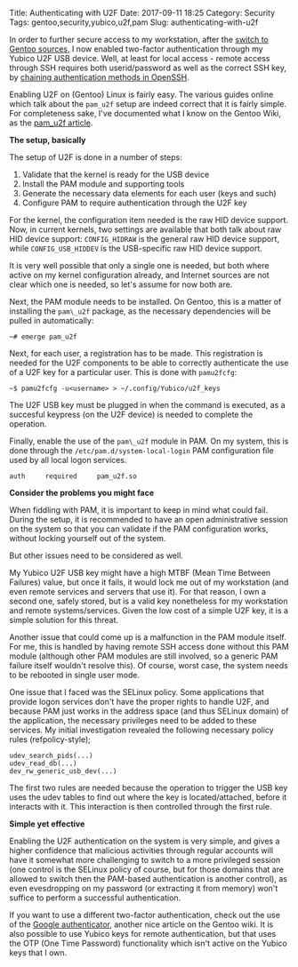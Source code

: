 Title: Authenticating with U2F
Date: 2017-09-11 18:25
Category: Security
Tags: gentoo,security,yubico,u2f,pam
Slug: authenticating-with-u2f

In order to further secure access to my workstation, after the [switch to Gentoo
sources][1], I now enabled two-factor authentication through my Yubico U2F
USB device. Well, at least for local access - remote access through SSH requires
both userid/password as well as the correct SSH key, by [chaining authentication
methods in OpenSSH][2].

[1]: http://blog.siphos.be/2017/08/switch-to-gentoo-sources/
[2]: https://lwn.net/Articles/544640/

Enabling U2F on (Gentoo) Linux is fairly easy. The various guides online which talk
about the `pam_u2f` setup are indeed correct that it is fairly simple. For completeness
sake, I've documented what I know on the Gentoo Wiki, as the [pam\_u2f article][3].

[3]: https://wiki.gentoo.org/wiki/Pam_u2f

<!-- PELICAN_END_SUMMARY -->

**The setup, basically**

The setup of U2F is done in a number of steps:
1. Validate that the kernel is ready for the USB device
2. Install the PAM module and supporting tools
3. Generate the necessary data elements for each user (keys and such)
4. Configure PAM to require authentication through the U2F key

For the kernel, the configuration item needed is the raw HID device support.
Now, in current kernels, two settings are available that both talk about
raw HID device support: `CONFIG_HIDRAW` is the general raw HID device support,
while `CONFIG_USB_HIDDEV` is the USB-specific raw HID device support.

It is very well possible that only a single one is needed, but both where active
on my kernel configuration already, and Internet sources are not clear which one is
needed, so let's assume for now both are.

Next, the PAM module needs to be installed. On Gentoo, this is a matter of installing
the `pam\_u2f` package, as the necessary dependencies will be pulled in automatically:

```
~# emerge pam_u2f
```

Next, for each user, a registration has to be made. This registration is needed for the
U2F components to be able to correctly authenticate the use of a U2F key for a particular
user. This is done with `pamu2fcfg`:

```
~$ pamu2fcfg -u<username> > ~/.config/Yubico/u2f_keys
```

The U2F USB key must be plugged in when the command is executed, as a succesful keypress (on the
U2F device) is needed to complete the operation.

Finally, enable the use of the `pam\_u2f` module in PAM. On my system, this is done
through the `/etc/pam.d/system-local-login` PAM configuration file used by all
local logon services.

```
auth     required     pam_u2f.so
```

**Consider the problems you might face**

When fiddling with PAM, it is important to keep in mind what could fail. During the setup, it
is recommended to have an open administrative session on the system so that you can validate if
the PAM configuration works, without locking yourself out of the system.

But other issues need to be considered as well.

My Yubico U2F USB key might have a high MTBF (Mean Time Between Failures) value, but once it fails,
it would lock me out of my workstation (and even remote services and servers that use it). For
that reason, I own a second one, safely stored, but is a valid key nonetheless for my workstation
and remote systems/services. Given the low cost of a simple U2F key, it is a simple solution for
this threat.

Another issue that could come up is a malfunction in the PAM module itself. For me, this is handled
by having remote SSH access done without this PAM module (although other PAM modules are still involved,
so a generic PAM failure itself wouldn't resolve this). Of course, worst case, the system needs to be
rebooted in single user mode.

One issue that I faced was the SELinux policy. Some applications that provide logon services don't have
the proper rights to handle U2F, and because PAM just works in the address space (and thus SELinux
domain) of the application, the necessary privileges need to be added to these services. My initial
investigation revealed the following necessary policy rules (refpolicy-style);

```
udev_search_pids(...)
udev_read_db(...)
dev_rw_generic_usb_dev(...)
```

The first two rules are needed because the operation to trigger the USB key uses the udev tables
to find out where the key is located/attached, before it interacts with it. This interaction is then
controlled through the first rule.

**Simple yet effective**

Enabling the U2F authentication on the system is very simple, and gives a higher confidence that
malicious activities through regular accounts will have it somewhat more challenging to switch to
a more privileged session (one control is the SELinux policy of course, but for those domains that
are allowed to switch then the PAM-based authentication is another control), as even evesdropping on
my password (or extracting it from memory) won't suffice to perform a successful authentication.

If you want to use a different two-factor authentication, check out the use of the [Google
authenticator][4], another nice article on the Gentoo wiki. It is also possible to use Yubico keys
for remote authentication, but that uses the OTP (One Time Password) functionality which isn't active
on the Yubico keys that I own.

[4]: https://wiki.gentoo.org/wiki/Google_Authenticator

